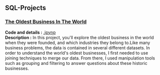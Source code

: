 ## SQL-Projects

### <ins>The Oldest Business In The World 
**Code and details :** [.ipynp](https://github.com/TugceCankurt/SQL-Projects/blob/main/What%20and%20Where%20are%20the%20World's%20Oldest%20Businesses.ipynb) <br>
**Description :** In this project, you'll explore the oldest business in the world when they were founded, and which industries they belong to.Like many business problems, the data is contained in several different datasets. In order to understand the world's oldest businesses, I first needed to use joining techniques to merge our data. From there, I used manipulation tools such as grouping and filtering to answer questions about these historic businesses.

